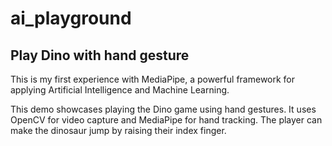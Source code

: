 # ai_playground

## Play Dino with hand gesture

This is my first experience with MediaPipe, a powerful framework for applying Artificial Intelligence and Machine Learning.

This demo showcases playing the Dino game using hand gestures. It uses OpenCV for video capture and MediaPipe for hand tracking. The player can make the dinosaur jump by raising their index finger.
